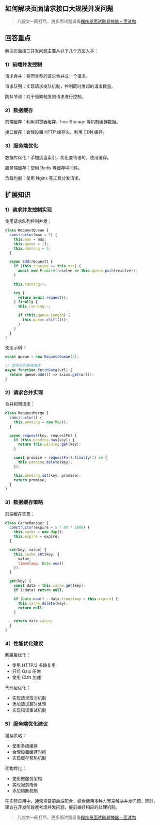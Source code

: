 ## 如何解决⻚⾯请求接⼝⼤规模并发问题
> 八股文一网打尽，更多面试题请看[程序员面试刷题神器 - 面试鸭](https://www.mianshiya.com/)

## 回答重点

解决页面接口并发问题主要从以下几个方面入手：

### 1）前端并发控制

请求合并：将同类型的请求合并成一个请求。

请求队列：实现请求排队机制，控制同时发起的请求数量。

防抖节流：对于频繁触发的请求进行控制。

### 2）数据缓存

前端缓存：利用浏览器缓存、localStorage 等机制缓存数据。

接口缓存：合理设置 HTTP 缓存头，利用 CDN 缓存。

### 3）服务端优化

数据库优化：添加适当索引，优化查询语句，使用缓存。

服务端缓存：使用 Redis 等缓存中间件。

负载均衡：使用 Nginx 等工具分发请求。

## 扩展知识

### 1）请求并发控制实现

使用请求队列控制并发：

```js
class RequestQueue {
  constructor(max = 5) {
    this.max = max;
    this.queue = [];
    this.running = 0;
  }

  async add(request) {
    if (this.running >= this.max) {
      await new Promise(resolve => this.queue.push(resolve));
    }
    
    this.running++;

    try {
      return await request();
    } finally {
      this.running--;

      if (this.queue.length) {
        this.queue.shift()();
      }
    }
  }
}
```

使用示例：

```js
const queue = new RequestQueue(3);

// 使用队列发送请求
async function fetchData(url) {
  return queue.add(() => axios.get(url));
}
```

### 2）请求合并实现

合并相同请求：

```js
class RequestMerge {
  constructor() {
    this.pending = new Map();
  }

  async request(key, requestFn) {
    if (this.pending.has(key)) {
      return this.pending.get(key);
    }

    const promise = requestFn().finally(() => {
      this.pending.delete(key);
    });

    this.pending.set(key, promise);
    return promise;
  }
}
```

### 3）数据缓存策略

前端缓存实现：

```js
class CacheManager {
  constructor(expire = 5 * 60 * 1000) {
    this.cache = new Map();
    this.expire = expire;
  }

  set(key, value) {
    this.cache.set(key, {
      value,
      timestamp: Date.now()
    });
  }

  get(key) {
    const data = this.cache.get(key);
    if (!data) return null;

    if (Date.now() - data.timestamp > this.expire) {
      this.cache.delete(key);
      return null;
    }

    return data.value;
  }
}
```

### 4）性能优化建议

网络层优化：

- 使用 HTTP/2 多路复用
- 开启 Gzip 压缩
- 使用 CDN 加速

代码层优化：

- 实现请求取消机制
- 添加请求超时处理
- 实现错误重试机制



### 5）服务端优化建议

缓存策略：

- 使用多级缓存
- 合理设置缓存时间
- 实现缓存预热机制

架构优化：

- 使用微服务架构
- 实现服务降级
- 添加熔断机制

在实际应用中，通常需要前后端配合，综合使用多种方案来解决并发问题。同时，建议在开发阶段就考虑并发问题，提前做好相应的处理机制。


> 八股文一网打尽，更多面试题请看[程序员面试刷题神器 - 面试鸭](https://www.mianshiya.com/)